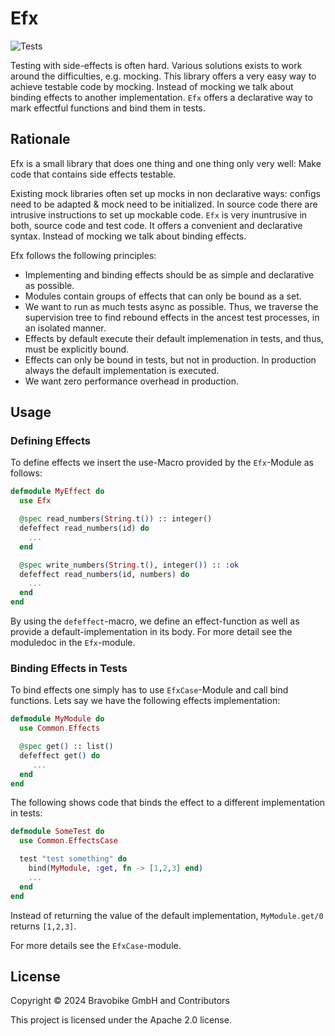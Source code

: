 # Efx

![Tests](https://github.com/smoes/validixir/actions/workflows/main.yaml/badge.svg)

Testing with side-effects is often hard. Various solutions exists to work around
the difficulties, e.g. mocking. This library offers a very easy way to achieve 
testable code by mocking. Instead of mocking we talk about binding effects to another implementation.
`Efx` offers a declarative way to mark effectful functions and bind them in tests. 

## Rationale 

Efx is a small library that does one thing and one thing only very well: Make code
that contains side effects testable. 

Existing mock libraries often set up mocks in non declarative ways: configs need 
to be adapted & mock need to be initialized. In source code there are intrusive 
instructions to set up mockable code. `Efx` is very inuntrusive in both, source
code and test code. It offers a convenient and declarative syntax. Instead of 
mocking we talk about binding effects.

Efx follows the following principles:

- Implementing and binding effects should be as simple and declarative as possible.
- Modules contain groups of effects that can only be bound as a set.
- We want to run as much tests async as possible. Thus, we traverse 
  the supervision tree to find rebound effects in the ancest test processes,
  in an isolated manner.
- Effects by default execute their default implemenation in tests, and thus, must be explicitly bound.
- Effects can only be bound in tests, but not in production. In production always the default implementation is executed.
- We want zero performance overhead in production.


## Usage

### Defining Effects

To define effects we insert the use-Macro provided by the `Efx`-Module as follows:


```elixir
defmodule MyEffect do
  use Efx

  @spec read_numbers(String.t()) :: integer()
  defeffect read_numbers(id) do
    ... 
  end

  @spec write_numbers(String.t(), integer()) :: :ok
  defeffect read_numbers(id, numbers) do
    ...
  end
end
```

By using the `defeffect`-macro, we define an effect-function as well as provide 
a default-implementation in its body. For more detail see the moduledoc in the
`Efx`-module.


### Binding Effects in Tests

To bind effects one simply has to use `EfxCase`-Module and call bind functions. Lets say we have the following effects
implementation:

```elixir
defmodule MyModule do
  use Common.Effects 

  @spec get() :: list()
  defeffect get() do
     ...
  end
end
```
  
The following shows code that binds the effect to a different implementation in tests:

```elixir
defmodule SomeTest do
  use Common.EffectsCase

  test "test something" do
    bind(MyModule, :get, fn -> [1,2,3] end)
    ...
  end
end
```

Instead of returning the value of the default implementation, `MyModule.get/0` returns `[1,2,3]`.

For more details see the `EfxCase`-module.



## License
Copyright © 2024 Bravobike GmbH and Contributors

This project is licensed under the Apache 2.0 license.
